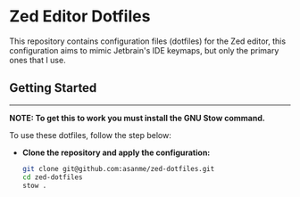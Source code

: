 # Zed Editor Dotfiles

This repository contains configuration files (dotfiles) for the Zed editor, this configuration aims to mimic Jetbrain's IDE keymaps, but only the primary ones that I use.

## Getting Started
---
**NOTE: To get this to work you must install the GNU Stow command.**

To use these dotfiles, follow the step below:

- **Clone the repository and apply the configuration:**
   ```bash
   git clone git@github.com:asanme/zed-dotfiles.git
   cd zed-dotfiles
   stow .
   ```
